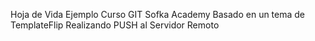 Hoja de Vida Ejemplo
Curso GIT Sofka Academy
Basado en un tema de TemplateFlip
Realizando PUSH al Servidor Remoto
